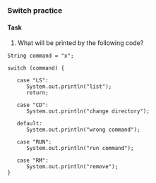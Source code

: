 ### Switch practice


#### Task

1. What will be printed by the following code?
```
String command = "x";

switch (command) {

   case "LS":
      System.out.println("list");
      return;

   case "CD":
      System.out.println("change directory");

   default:
      System.out.println("wrong command");

   case "RUN":
      System.out.println("run command");

   case "RM":
      System.out.println("remove");
}
```